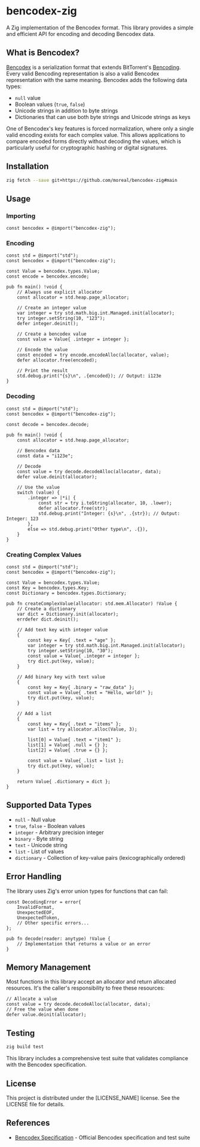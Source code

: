 # bencodex-zig

A Zig implementation of the Bencodex format. This library provides a simple and efficient API for encoding and decoding Bencodex data.

## What is Bencodex?

[Bencodex](https://github.com/planetarium/bencodex) is a serialization format that extends BitTorrent's [Bencoding](http://www.bittorrent.org/beps/bep_0003.html#bencoding). Every valid Bencoding representation is also a valid Bencodex representation with the same meaning. Bencodex adds the following data types:

- `null` value
- Boolean values (`true`, `false`)
- Unicode strings in addition to byte strings
- Dictionaries that can use both byte strings and Unicode strings as keys

One of Bencodex's key features is forced normalization, where only a single valid encoding exists for each complex value. This allows applications to compare encoded forms directly without decoding the values, which is particularly useful for cryptographic hashing or digital signatures.

## Installation

```bash
zig fetch --save git+https://github.com/moreal/bencodex-zig#main
```

## Usage

### Importing

```zig
const bencodex = @import("bencodex-zig");
```

### Encoding

```zig
const std = @import("std");
const bencodex = @import("bencodex-zig");

const Value = bencodex.types.Value;
const encode = bencodex.encode;

pub fn main() !void {
    // Always use explicit allocator
    const allocator = std.heap.page_allocator;
    
    // Create an integer value
    var integer = try std.math.big.int.Managed.init(allocator);
    try integer.setString(10, "123");
    defer integer.deinit();

    // Create a bencodex value
    const value = Value{ .integer = integer };
    
    // Encode the value
    const encoded = try encode.encodeAlloc(allocator, value);
    defer allocator.free(encoded);
    
    // Print the result
    std.debug.print("{s}\n", .{encoded}); // Output: i123e
}
```

### Decoding

```zig
const std = @import("std");
const bencodex = @import("bencodex-zig");

const decode = bencodex.decode;

pub fn main() !void {
    const allocator = std.heap.page_allocator;
    
    // Bencodex data
    const data = "i123e";
    
    // Decode
    const value = try decode.decodeAlloc(allocator, data);
    defer value.deinit(allocator);
    
    // Use the value
    switch (value) {
        .integer => |*i| {
            const str = try i.toString(allocator, 10, .lower);
            defer allocator.free(str);
            std.debug.print("Integer: {s}\n", .{str}); // Output: Integer: 123
        },
        else => std.debug.print("Other type\n", .{}),
    }
}
```

### Creating Complex Values

```zig
const std = @import("std");
const bencodex = @import("bencodex-zig");

const Value = bencodex.types.Value;
const Key = bencodex.types.Key;
const Dictionary = bencodex.types.Dictionary;

pub fn createComplexValue(allocator: std.mem.Allocator) !Value {
    // Create a dictionary
    var dict = Dictionary.init(allocator);
    errdefer dict.deinit();
    
    // Add text key with integer value
    {
        const key = Key{ .text = "age" };
        var integer = try std.math.big.int.Managed.init(allocator);
        try integer.setString(10, "30");
        const value = Value{ .integer = integer };
        try dict.put(key, value);
    }
    
    // Add binary key with text value
    {
        const key = Key{ .binary = "raw_data" };
        const value = Value{ .text = "Hello, world!" };
        try dict.put(key, value);
    }
    
    // Add a list
    {
        const key = Key{ .text = "items" };
        var list = try allocator.alloc(Value, 3);
        
        list[0] = Value{ .text = "item1" };
        list[1] = Value{ .null = {} };
        list[2] = Value{ .true = {} };
        
        const value = Value{ .list = list };
        try dict.put(key, value);
    }
    
    return Value{ .dictionary = dict };
}
```

## Supported Data Types

- `null` - Null value
- `true`, `false` - Boolean values
- `integer` - Arbitrary precision integer
- `binary` - Byte string
- `text` - Unicode string
- `list` - List of values
- `dictionary` - Collection of key-value pairs (lexicographically ordered)

## Error Handling

The library uses Zig's error union types for functions that can fail:

```zig
const DecodingError = error{
    InvalidFormat,
    UnexpectedEOF,
    UnexpectedToken,
    // Other specific errors...
};

pub fn decode(reader: anytype) !Value {
    // Implementation that returns a value or an error
}
```

## Memory Management

Most functions in this library accept an allocator and return allocated resources. It's the caller's responsibility to free these resources:

```zig
// Allocate a value
const value = try decode.decodeAlloc(allocator, data);
// Free the value when done
defer value.deinit(allocator);
```

## Testing

```bash
zig build test
```

This library includes a comprehensive test suite that validates compliance with the Bencodex specification.

## License

This project is distributed under the [LICENSE_NAME] license. See the LICENSE file for details.

## References

- [Bencodex Specification](https://github.com/planetarium/bencodex) - Official Bencodex specification and test suite

